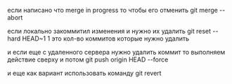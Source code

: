 
если написано что merge in progress  то чтобы его отменить
git merge --abort

если локально закоммитил изменения и нужно их удалить
git reset --hard HEAD~1
1 это кол-во коммитов которые нужно удалить

и если еще с удаленного сервера нужно удалить коммит то выполняем действие сверху и потом
git push origin HEAD --force

и еще как вариант использовать команду git revert <commit-sha>